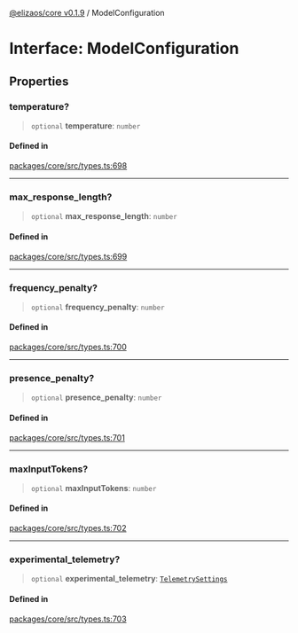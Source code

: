 [@elizaos/core v0.1.9](../index.md) / ModelConfiguration

# Interface: ModelConfiguration

## Properties

### temperature?

> `optional` **temperature**: `number`

#### Defined in

[packages/core/src/types.ts:698](https://github.com/abilmansuryeshmuratov/tutorial_agent/blob/main/packages/core/src/types.ts#L698)

***

### max\_response\_length?

> `optional` **max\_response\_length**: `number`

#### Defined in

[packages/core/src/types.ts:699](https://github.com/abilmansuryeshmuratov/tutorial_agent/blob/main/packages/core/src/types.ts#L699)

***

### frequency\_penalty?

> `optional` **frequency\_penalty**: `number`

#### Defined in

[packages/core/src/types.ts:700](https://github.com/abilmansuryeshmuratov/tutorial_agent/blob/main/packages/core/src/types.ts#L700)

***

### presence\_penalty?

> `optional` **presence\_penalty**: `number`

#### Defined in

[packages/core/src/types.ts:701](https://github.com/abilmansuryeshmuratov/tutorial_agent/blob/main/packages/core/src/types.ts#L701)

***

### maxInputTokens?

> `optional` **maxInputTokens**: `number`

#### Defined in

[packages/core/src/types.ts:702](https://github.com/abilmansuryeshmuratov/tutorial_agent/blob/main/packages/core/src/types.ts#L702)

***

### experimental\_telemetry?

> `optional` **experimental\_telemetry**: [`TelemetrySettings`](../type-aliases/TelemetrySettings.md)

#### Defined in

[packages/core/src/types.ts:703](https://github.com/abilmansuryeshmuratov/tutorial_agent/blob/main/packages/core/src/types.ts#L703)

